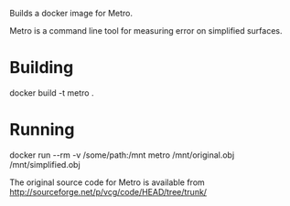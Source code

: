 Builds a docker image for Metro.

Metro is a command line tool for measuring error on simplified surfaces. 

Building
===============
docker build -t metro .

Running
===============
docker run --rm -v /some/path:/mnt metro /mnt/original.obj /mnt/simplified.obj

The original source code for Metro is available from http://sourceforge.net/p/vcg/code/HEAD/tree/trunk/
